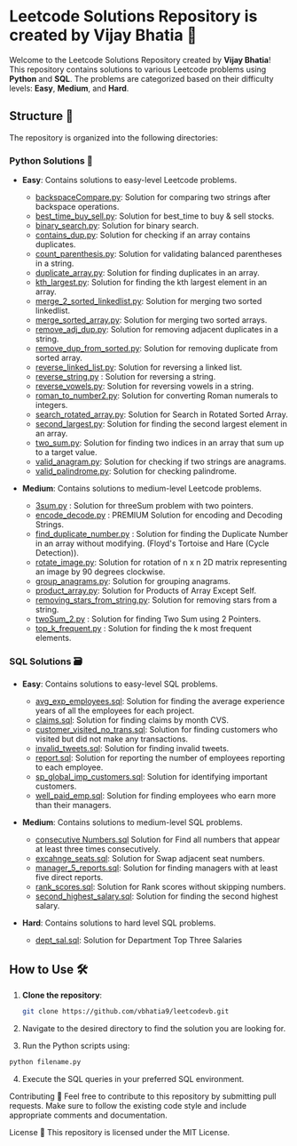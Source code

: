 # Leetcode Solutions Repository is created by Vijay Bhatia 🚀
Welcome to the Leetcode Solutions Repository created by **Vijay Bhatia**! This repository contains solutions to various Leetcode problems using **Python** and **SQL**. The problems are categorized based on their difficulty levels: **Easy**, **Medium**, and **Hard**.

## Structure  📂

The repository is organized into the following directories:

### Python Solutions 🐍


- **Easy**: Contains solutions to easy-level Leetcode problems.
  - [backspaceCompare.py](Easy/backspaceCompare.py): Solution for comparing two strings after backspace operations.
  - [best_time_buy_sell.py](Easy/best_time_buy_sell.py): Solution for best_time to buy & sell stocks.
  - [binary_search.py](Easy/binary_search..py): Solution for binary search.
  - [contains_dup.py](Easy/contains_dup.py): Solution for checking if an array contains duplicates.
  - [count_parenthesis.py](Easy/count_parenthesis.py): Solution for validating balanced parentheses in a string.
  - [duplicate_array.py](Easy/duplicate_array.py): Solution for finding duplicates in an array.
  - [kth_largest.py](Easy/kth_largest.py): Solution for finding the kth largest element in an array.
  - [merge_2_sorted_linkedlist.py](Easy/merge_2_sorted_linkedlist.py): Solution for merging two sorted linkedlist.
  - [merge_sorted_array.py](Easy/merge_sorted_array.py): Solution for merging two sorted arrays.
  - [remove_adj_dup.py](Easy/remove_adj_dup.py): Solution for removing adjacent duplicates in a string.
  - [remove_dup_from_sorted.py](Easy/remove_dup_from_sorted.py): Solution for removing duplicate from sorted array.
  - [reverse_linked_list.py](Easy/reverse_linked_list.py): Solution for reversing a linked list.
  - [reverse_string.py](Easy/reverse_string.py) : Solution for reversing a string.
  - [reverse_vowels.py](Easy/reverse_vowels.py): Solution for reversing vowels in a string.
  - [roman_to_number2.py](Easy/roman_to_number2.py): Solution for converting Roman numerals to integers.
  - [search_rotated_array.py](Easy/search_rotated_array.py): Solution for Search in Rotated Sorted Array.
  - [second_largest.py](Easy/second_largest.py): Solution for finding the second largest element in an array.
  - [two_sum.py](Easy/two_sum.py): Solution for finding two indices in an array that sum up to a target value.
  - [valid_anagram.py](Easy/valid_anagram.py): Solution for checking if two strings are anagrams.
  - [valid_palindrome.py](Easy/valid_palindrome.py): Solution for checking palindrome.


- **Medium**: Contains solutions to medium-level Leetcode problems.
  - [3sum.py](Medium/3sum.py) : Solution for threeSum problem with two pointers.
  - [encode_decode.py](Medium/encode_decode.py) : PREMIUM Solution for encoding and Decoding Strings.
  - [find_duplicate_number.py](Medium/find_duplicate_number.py) : Solution for finding the Duplicate Number in an array without modifying. (Floyd's Tortoise and Hare (Cycle Detection)).
  - [rotate_image.py](Medium/rotate_image.py): Solution for rotation of n x n 2D matrix representing an image by 90 degrees clockwise.
  - [group_anagrams.py](Medium/group_anagrams.py): Solution for grouping anagrams.
  - [product_array.py](Medium/product_array.py): Solution for Products of Array Except Self.
  - [removing_stars_from_string.py](Medium/removing_stars_from_string.py): Solution for removing stars from a string.
  - [twoSum_2.py](Medium/twoSum_2.py) : Solution for finding Two Sum using 2 Pointers.
  - [top_k_frequent.py](Medium/top_k_frequent.py) : Solution for finding the k most frequent elements.
    

### SQL Solutions 🗃️

- **Easy**: Contains solutions to easy-level SQL problems.
  - [avg_exp_employees.sql](SQL/Easy/avg_exp_employees.sql): Solution for finding the average experience years of all the employees for each project.
  - [claims.sql](SQL/Easy/claims.sql): Solution for finding claims by month CVS.
  - [customer_visited_no_trans.sql](SQL/Easy/customer_visited_no_trans.sql): Solution for finding customers who visited but did not make any transactions.
  - [invalid_tweets.sql](SQL/Easy/invalid_tweets.sql): Solution for finding invalid tweets.
  - [report.sql](SQL/Easy/report.sql): Solution for reporting the number of employees reporting to each employee.
  - [sp_global_imp_customers.sql](SQL/Easy/sp_global_imp_customers.sql): Solution for identifying important customers.
  - [well_paid_emp.sql](SQL/Easy/well_paid_emp.sql): Solution for finding employees who earn more than their managers.



- **Medium**: Contains solutions to medium-level SQL problems.
  - [consecutive Numbers.sql](SQL/Medium/consecutive_numbers.sql) Solution for Find all numbers that appear at least three times consecutively.
  - [excahnge_seats.sql](SQL/Medium/excahnge_seats.sql): Solution for Swap adjacent seat numbers.
  - [manager_5_reports.sql](SQL/Medium/manager_5_reports.sql): Solution for finding managers with at least five direct reports.
  - [rank_scores.sql](SQL/Medium/rank_scores.sql): Solution for Rank scores without skipping numbers.
  - [second_highest_salary.sql](SQL/Medium/second_highest_salary.sql): Solution for finding the second highest salary.

- **Hard**: Contains solutions to hard level SQL problems.
  - [dept_sal.sql](SQL/Hard/dept_sal.sql): Solution for Department Top Three Salaries

## How to Use  🛠️

1. **Clone the repository**:
   ```sh
   git clone https://github.com/vbhatia9/leetcodevb.git
   ```

2. Navigate to the desired directory to find the solution you are looking for.
3. Run the Python scripts using:

```sh
python filename.py
```

4. Execute the SQL queries in your preferred SQL environment.

Contributing 🤝
Feel free to contribute to this repository by submitting pull requests. Make sure to follow the existing code style and include appropriate comments and documentation.

License 📜
This repository is licensed under the MIT License.


[def]: SQL